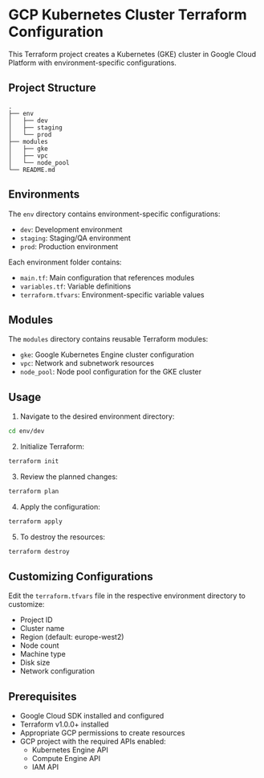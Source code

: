 # GCP Kubernetes Cluster Terraform Configuration

This Terraform project creates a Kubernetes (GKE) cluster in Google Cloud Platform with environment-specific configurations.

## Project Structure

```
.
├── env
│   ├── dev
│   ├── staging
│   └── prod
├── modules
│   ├── gke
│   ├── vpc
│   └── node_pool
└── README.md
```

## Environments

The `env` directory contains environment-specific configurations:

- `dev`: Development environment
- `staging`: Staging/QA environment
- `prod`: Production environment

Each environment folder contains:

- `main.tf`: Main configuration that references modules
- `variables.tf`: Variable definitions
- `terraform.tfvars`: Environment-specific variable values

## Modules

The `modules` directory contains reusable Terraform modules:

- `gke`: Google Kubernetes Engine cluster configuration
- `vpc`: Network and subnetwork resources
- `node_pool`: Node pool configuration for the GKE cluster

## Usage

1. Navigate to the desired environment directory:

```bash
cd env/dev
```

2. Initialize Terraform:

```bash
terraform init
```

3. Review the planned changes:

```bash
terraform plan
```

4. Apply the configuration:

```bash
terraform apply
```

5. To destroy the resources:

```bash
terraform destroy
```

## Customizing Configurations

Edit the `terraform.tfvars` file in the respective environment directory to customize:

- Project ID
- Cluster name
- Region (default: europe-west2)
- Node count
- Machine type
- Disk size
- Network configuration

## Prerequisites

- Google Cloud SDK installed and configured
- Terraform v1.0.0+ installed
- Appropriate GCP permissions to create resources
- GCP project with the required APIs enabled:
  - Kubernetes Engine API
  - Compute Engine API
  - IAM API
